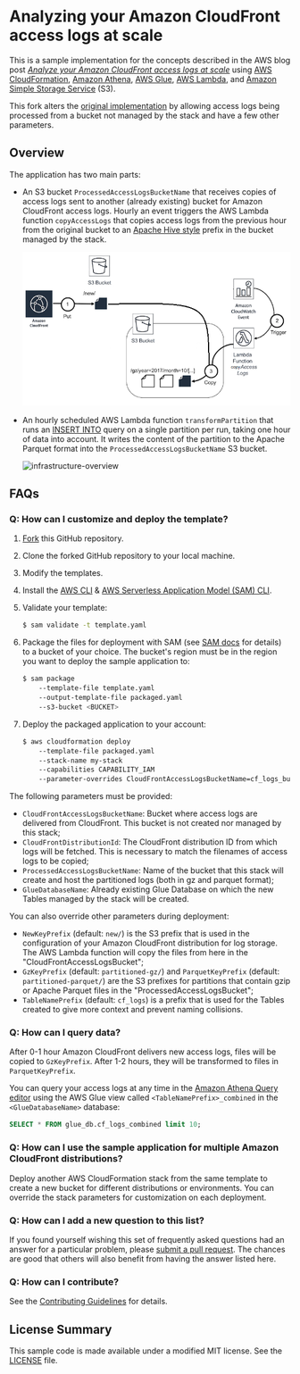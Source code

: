 # Analyzing your Amazon CloudFront access logs at scale

This is a sample implementation for the concepts described in the AWS blog post [_Analyze your Amazon CloudFront access logs at scale_](https://aws.amazon.com/blogs/big-data/analyze-your-amazon-cloudfront-access-logs-at-scale/) using
[AWS CloudFormation](https://aws.amazon.com/cloudformation/),
[Amazon Athena](https://aws.amazon.com/athena/),
[AWS Glue](https://aws.amazon.com/glue/),
[AWS Lambda](https://aws.amazon.com/lambda/), and
[Amazon Simple Storage Service](https://aws.amazon.com/s3/) (S3).

This fork alters the [original implementation](https://github.com/aws-samples/amazon-cloudfront-access-logs-queries) by allowing access logs being processed from a bucket not managed by the stack and have a few other parameters.

## Overview

The application has two main parts:

- An S3 bucket `ProcessedAccessLogsBucketName` that receives copies of access logs sent to another (already existing) bucket for Amazon CloudFront access logs. Hourly an event triggers the AWS Lambda function `copyAccessLogs` that copies access logs from the previous hour from the original bucket to an [Apache Hive style](https://cwiki.apache.org/confluence/display/Hive/LanguageManual+DDL#LanguageManualDDL-AlterPartition) prefix in the bucket managed by the stack.

    ![infrastructure-overview](images/copyAccessLogs.png)

- An hourly scheduled AWS Lambda function `transformPartition` that runs an [INSERT INTO](https://docs.aws.amazon.com/athena/latest/ug/insert-into.html) query on a single partition per run, taking one hour of data into account. It writes the content of the partition to the Apache Parquet format into the `ProcessedAccessLogsBucketName` S3 bucket.

    ![infrastructure-overview](images/transformPartition.png)

## FAQs

### Q: How can I customize and deploy the template?

1. [Fork](https://github.com/aws-samples/amazon-cloudfront-access-logs-queries#fork-destination-box) this GitHub repository.
2. Clone the forked GitHub repository to your local machine.
3. Modify the templates.
4. Install the [AWS CLI](https://docs.aws.amazon.com/cli/latest/userguide/installing.html)
    & [AWS Serverless Application Model (SAM) CLI](https://docs.aws.amazon.com/serverless-application-model/latest/developerguide/serverless-sam-cli-install.html).
5. Validate your template:

    ```sh
    $ sam validate -t template.yaml
    ```

6. Package the files for deployment with SAM (see [SAM docs](https://docs.aws.amazon.com/serverless-application-model/latest/developerguide/serverless-deploying.html) for details) to a bucket of your choice. The bucket's region must be in the region you want to deploy the sample application to:

    ```sh
    $ sam package
        --template-file template.yaml
        --output-template-file packaged.yaml
        --s3-bucket <BUCKET>
    ```

7. Deploy the packaged application to your account:

    ```sh
    $ aws cloudformation deploy
        --template-file packaged.yaml
        --stack-name my-stack
        --capabilities CAPABILITY_IAM
        --parameter-overrides CloudFrontAccessLogsBucketName=cf_logs_bucket CloudFrontDistributionId=cf_distribution_id ProcessedAccessLogsBucketName=my-bucket GlueDatabaseName=db_name
    ```

The following parameters must be provided:

- `CloudFrontAccessLogsBucketName`: Bucket where access logs are delivered from CloudFront. This bucket is not created nor managed by this stack;
- `CloudFrontDistributionId`: The CloudFront distribution ID from which logs will be fetched. This is necessary to match the filenames of access logs to be copied;
- `ProcessedAccessLogsBucketName`: Name of the bucket that this stack will create and host the partitioned logs (both in gz and parquet format);
- `GlueDatabaseName`: Already existing Glue Database on which the new Tables managed by the stack will be created.

You can also override other parameters during deployment:

- `NewKeyPrefix` (default: `new/`) is the S3 prefix that is used in the configuration of your Amazon CloudFront distribution for log storage. The AWS Lambda function will copy the files from here in the "CloudFrontAccessLogsBucket";
- `GzKeyPrefix` (default: `partitioned-gz/`) and `ParquetKeyPrefix` (default: `partitioned-parquet/`) are the S3 prefixes for partitions that contain gzip or Apache Parquet files in the "ProcessedAccessLogsBucket";
- `TableNamePrefix` (default: `cf_logs`) is a prefix that is used for the Tables created to give more context and prevent naming collisions.

### Q: How can I query data?

After 0-1 hour Amazon CloudFront delivers new access logs, files will be copied to `GzKeyPrefix`. After 1-2 hours, they will be transformed to files in `ParquetKeyPrefix`.

You can query your access logs at any time in the [Amazon Athena Query editor](https://console.aws.amazon.com/athena/home#query) using the AWS Glue view called `<TableNamePrefix>_combined` in the `<GlueDatabaseName>` database:

```sql
SELECT * FROM glue_db.cf_logs_combined limit 10;
```

### Q: How can I use the sample application for multiple Amazon CloudFront distributions?

Deploy another AWS CloudFormation stack from the same template to create a new bucket for different distributions or environments. You can override the stack parameters for customization on each deployment.

### Q: How can I add a new question to this list?

If you found yourself wishing this set of frequently asked questions had an answer for a particular problem, please [submit a pull request](https://help.github.com/articles/creating-a-pull-request-from-a-fork/). The chances are good that others will also benefit from having the answer listed here.

### Q: How can I contribute?

See the [Contributing Guidelines](https://github.com/aws-samples/amazon-cloudfront-access-logs-queries/blob/mainline/CONTRIBUTING.md) for details.

## License Summary

This sample code is made available under a modified MIT license. See the [LICENSE](https://github.com/aws-samples/amazon-cloudfront-access-logs-queries/blob/mainline/LICENSE) file.
